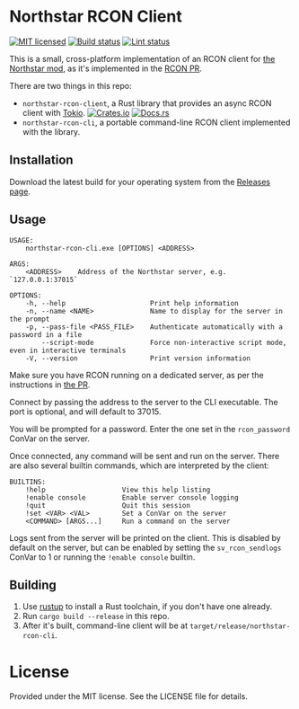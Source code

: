 # Northstar RCON Client

[![MIT licensed][mit-badge]][mit-url]
[![Build status][build-badge]][build-url]
[![Lint status][lint-badge]][lint-url]

[mit-badge]: https://img.shields.io/badge/license-MIT-blue.svg
[mit-url]: https://github.com/cpdt/northstar-rcon-client/blob/master/LICENSE
[build-badge]: https://github.com/cpdt/northstar-rcon-client/workflows/Build/badge.svg
[build-url]: https://github.com/cpdt/northstar-rcon-client/actions?query=workflow%3ABuild+branch%3Amain
[lint-badge]: https://github.com/cpdt/northstar-rcon-client/workflows/Lint/badge.svg
[lint-url]: https://github.com/cpdt/northstar-rcon-client/actions?query=workflow%3ALint+branch%3Amain

This is a small, cross-platform implementation of an RCON client for [the Northstar mod](https://northstar.tf/), as it's
implemented in the [RCON PR](https://github.com/R2Northstar/NorthstarLauncher/pull/100).

There are two things in this repo:

 - `northstar-rcon-client`, a Rust library that provides an async RCON client with [Tokio](https://tokio.rs/). [![Crates.io][crates-badge]][crates-url] [![Docs.rs][docs-badge]][docs-url]
 - `northstar-rcon-cli`, a portable command-line RCON client implemented with the library.

[crates-badge]: https://img.shields.io/crates/v/northstar-rcon-client.svg
[crates-url]: https://crates.io/crates/northstar-rcon-client
[docs-badge]: https://img.shields.io/docsrs/northstar-rcon-client
[docs-url]: https://docs.rs/northstar-rcon-client/latest/northstar_rcon_client/

## Installation

Download the latest build for your operating system from the [Releases page](https://github.com/cpdt/northstar-rcon-client/releases).

## Usage

```
USAGE:
    northstar-rcon-cli.exe [OPTIONS] <ADDRESS>

ARGS:
    <ADDRESS>    Address of the Northstar server, e.g. `127.0.0.1:37015`

OPTIONS:
    -h, --help                     Print help information
    -n, --name <NAME>              Name to display for the server in the prompt
    -p, --pass-file <PASS_FILE>    Authenticate automatically with a password in a file
        --script-mode              Force non-interactive script mode, even in interactive terminals
    -V, --version                  Print version information
```

Make sure you have RCON running on a dedicated server, as per the instructions in
[the PR](https://github.com/R2Northstar/NorthstarLauncher/pull/100).

Connect by passing the address to the server to the CLI executable. The port is optional, and will default to 37015.

You will be prompted for a password. Enter the one set in the `rcon_password` ConVar on the server.

Once connected, any command will be sent and run on the server. There are also several builtin commands, which are
interpreted by the client:

```
BUILTINS:
    !help                   View this help listing
    !enable console         Enable server console logging
    !quit                   Quit this session
    !set <VAR> <VAL>        Set a ConVar on the server
    <COMMAND> [ARGS...]     Run a command on the server
```

Logs sent from the server will be printed on the client. This is disabled by default on the server, but can be enabled
by setting the `sv_rcon_sendlogs` ConVar to 1 or running the `!enable console` builtin.

## Building

 1. Use [rustup](https://rustup.rs/) to install a Rust toolchain, if you don't have one already.
 2. Run `cargo build --release` in this repo.
 3. After it's built, command-line client will be at `target/release/northstar-rcon-cli`.

# License

Provided under the MIT license. See the LICENSE file for details.
